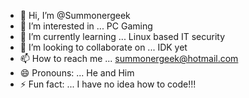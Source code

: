 - 👋 Hi, I’m @Summonergeek
- 👀 I’m interested in ... PC Gaming
- 🌱 I’m currently learning ... Linux based IT security
- 💞️ I’m looking to collaborate on ... IDK yet
- 📫 How to reach me ... summonergeek@hotmail.com
- 😄 Pronouns: ... He and Him
- ⚡ Fun fact: ... I have no idea how to code!!!

<!---
Summonergeek/Summonergeek is a ✨ special ✨ repository because its `README.md` (this file) appears on your GitHub profile.
You can click the Preview link to take a look at your changes.
--->
